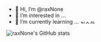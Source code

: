 - 👋 Hi, I’m @raxNone
- 👀 I’m interested in ...
- 🌱 I’m currently learning ...
<a href="https://blog.naver.com/hani_vlog" target="_blank"><img src="https://github.com/raxNone/raxNone/assets/134260668/e03182d4-797f-472d-bc0f-e3435833c6a9" alt="최승환의 블로그" height="10" width="50"/></a>
  
![raxNone's GitHub stats](https://github-readme-stats.vercel.app/api?username=raxNone&show_icons=true&theme=radical)
